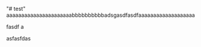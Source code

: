 "# test" aaaaaaaaaaaaaaaaaaaaaabbbbbbbbbbadsgasdfasdfaaaaaaaaaaaaaaaaaaa





fasdf
a













asfasfdas
